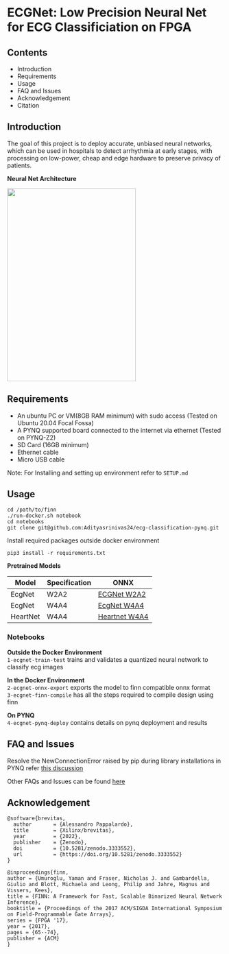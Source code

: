 # ECGNet: Low Precision Neural Net for ECG Classificiation on FPGA

## Contents

- Introduction
- Requirements
- Usage
- FAQ and Issues
- Acknowledgement
- Citation


## Introduction 
The goal of this project is to deploy accurate, unbiased neural networks, which can be used in hospitals to detect arrhythmia at early stages, with processing on low-power, cheap and edge hardware to preserve privacy of patients.

**Neural Net Architecture**

<img src="https://github.com/Adityasrinivas24/ecg-classification-pynq/blob/main/assets/model-architecture.png" width="300" height="450">

## Requirements
- An ubuntu PC or VM(8GB RAM minimum) with sudo access (Tested on Ubuntu 20.04 Focal Fossa)
- A PYNQ supported board connected to the internet via ethernet (Tested on PYNQ-Z2)
- SD Card (16GB minimum)
- Ethernet cable
- Micro USB cable

Note: For Installing and setting up environment refer to `SETUP.md`

## Usage

`cd /path/to/finn ` \
`./run-docker.sh notebook` \
`cd notebooks` \
`git clone git@github.com:Adityasrinivas24/ecg-classification-pynq.git`

Install required packages outside docker environment

`pip3 install -r requirements.txt`


**Pretrained Models**

| Model | Specification  | ONNX |
|-------------| ------------- | ------------- |
|EcgNet| W2A2 | [ECGNet W2A2](https://github.com/Adityasrinivas24/ecg-classification-pynq/blob/main/onnx_models/ecgnet_w2a2_export.onnx) |
|EcgNet| W4A4 | [EcgNet W4A4](https://github.com/Adityasrinivas24/ecg-classification-pynq/blob/main/onnx_models/ecgnet_w4a4_export.onnx) |
|HeartNet| W4A4 | [Heartnet W4A4](https://github.com/Adityasrinivas24/ecg-classification-pynq/blob/main/onnx_models/heartnet_w4a4_export.onnx) |

### Notebooks

**Outside the Docker Environment** \
`1-ecgnet-train-test` trains and validates a quantized neural network to classify ecg images 

**In the Docker Environment** \
`2-ecgnet-onnx-export` exports the model to finn compatible onnx format \
`3-ecgnet-finn-compile` has all the steps required to compile design using finn 

**On PYNQ** \
`4-ecgnet-pynq-deploy` contains details on pynq deployment and results 

## FAQ and Issues
Resolve the NewConnectionError raised by pip during library installations in PYNQ refer [this discussion](https://stackoverflow.com/questions/52815784/python-pip-raising-newconnectionerror-while-installing-libraries)

Other FAQs and Issues can be found [here](https://github.com/nhma20/brevitas_finn_fpga/tree/main?tab=readme-ov-file#misc)

## Acknowledgement

```
@software{brevitas,
  author       = {Alessandro Pappalardo},
  title        = {Xilinx/brevitas},
  year         = {2022},
  publisher    = {Zenodo},
  doi          = {10.5281/zenodo.3333552},
  url          = {https://doi.org/10.5281/zenodo.3333552}
}
```

```
@inproceedings{finn,
author = {Umuroglu, Yaman and Fraser, Nicholas J. and Gambardella, Giulio and Blott, Michaela and Leong, Philip and Jahre, Magnus and Vissers, Kees},
title = {FINN: A Framework for Fast, Scalable Binarized Neural Network Inference},
booktitle = {Proceedings of the 2017 ACM/SIGDA International Symposium on Field-Programmable Gate Arrays},
series = {FPGA '17},
year = {2017},
pages = {65--74},
publisher = {ACM}
}

```

    
